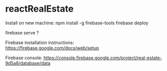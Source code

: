 # reactRealEstate


Install on new machine:
npm install -g firebase-tools
firebase deploy

firebase serve ?

Firebase installation instructions:
https://firebase.google.com/docs/web/setup

Firebase console:
https://console.firebase.google.com/project/real-estate-9d5a8/database/data


